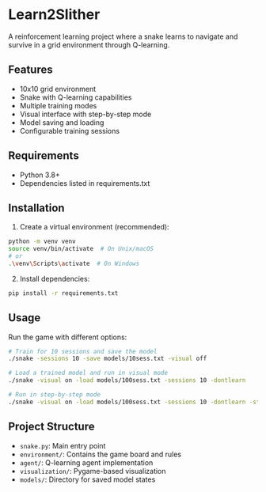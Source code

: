 # Learn2Slither

A reinforcement learning project where a snake learns to navigate and survive in a grid environment through Q-learning.

## Features

- 10x10 grid environment
- Snake with Q-learning capabilities
- Multiple training modes
- Visual interface with step-by-step mode
- Model saving and loading
- Configurable training sessions

## Requirements

- Python 3.8+
- Dependencies listed in requirements.txt

## Installation

1. Create a virtual environment (recommended):
```bash
python -m venv venv
source venv/bin/activate  # On Unix/macOS
# or
.\venv\Scripts\activate  # On Windows
```

2. Install dependencies:
```bash
pip install -r requirements.txt
```

## Usage

Run the game with different options:

```bash
# Train for 10 sessions and save the model
./snake -sessions 10 -save models/10sess.txt -visual off

# Load a trained model and run in visual mode
./snake -visual on -load models/100sess.txt -sessions 10 -dontlearn

# Run in step-by-step mode
./snake -visual on -load models/100sess.txt -sessions 10 -dontlearn -step-by-step
```

## Project Structure

- `snake.py`: Main entry point
- `environment/`: Contains the game board and rules
- `agent/`: Q-learning agent implementation
- `visualization/`: Pygame-based visualization
- `models/`: Directory for saved model states 